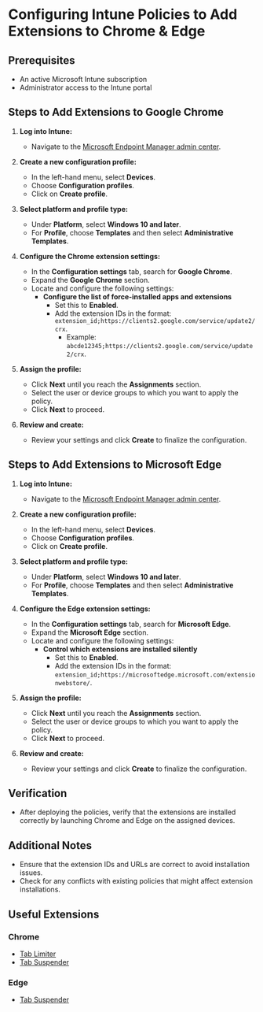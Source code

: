 # Configuring Intune Policies to Add Extensions to Chrome & Edge

## Prerequisites
- An active Microsoft Intune subscription
- Administrator access to the Intune portal

## Steps to Add Extensions to Google Chrome

1. **Log into Intune:**
   - Navigate to the [Microsoft Endpoint Manager admin center](https://endpoint.microsoft.com).

2. **Create a new configuration profile:**
   - In the left-hand menu, select **Devices**.
   - Choose **Configuration profiles**.
   - Click on **Create profile**.

3. **Select platform and profile type:**
   - Under **Platform**, select **Windows 10 and later**.
   - For **Profile**, choose **Templates** and then select **Administrative Templates**.

4. **Configure the Chrome extension settings:**
   - In the **Configuration settings** tab, search for **Google Chrome**.
   - Expand the **Google Chrome** section.
   - Locate and configure the following settings:
     - **Configure the list of force-installed apps and extensions**
       - Set this to **Enabled**.
       - Add the extension IDs in the format: `extension_id;https://clients2.google.com/service/update2/crx`.
         - Example: `abcde12345;https://clients2.google.com/service/update2/crx`.

5. **Assign the profile:**
   - Click **Next** until you reach the **Assignments** section.
   - Select the user or device groups to which you want to apply the policy.
   - Click **Next** to proceed.

6. **Review and create:**
   - Review your settings and click **Create** to finalize the configuration.

## Steps to Add Extensions to Microsoft Edge

1. **Log into Intune:**
   - Navigate to the [Microsoft Endpoint Manager admin center](https://endpoint.microsoft.com).

2. **Create a new configuration profile:**
   - In the left-hand menu, select **Devices**.
   - Choose **Configuration profiles**.
   - Click on **Create profile**.

3. **Select platform and profile type:**
   - Under **Platform**, select **Windows 10 and later**.
   - For **Profile**, choose **Templates** and then select **Administrative Templates**.

4. **Configure the Edge extension settings:**
   - In the **Configuration settings** tab, search for **Microsoft Edge**.
   - Expand the **Microsoft Edge** section.
   - Locate and configure the following settings:
     - **Control which extensions are installed silently**
       - Set this to **Enabled**.
       - Add the extension IDs in the format: `extension_id;https://microsoftedge.microsoft.com/extensionwebstore/`.

5. **Assign the profile:**
   - Click **Next** until you reach the **Assignments** section.
   - Select the user or device groups to which you want to apply the policy.
   - Click **Next** to proceed.

6. **Review and create:**
   - Review your settings and click **Create** to finalize the configuration.

## Verification
- After deploying the policies, verify that the extensions are installed correctly by launching Chrome and Edge on the assigned devices.

## Additional Notes
- Ensure that the extension IDs and URLs are correct to avoid installation issues.
- Check for any conflicts with existing policies that might affect extension installations.

## Useful Extensions
### Chrome
- [Tab Limiter](https://chromewebstore.google.com/detail/tab-limiter/pbpfchnddjilendkobiabenojlniemoh)
- [Tab Suspender](https://chromewebstore.google.com/detail/auto-tab-discard-suspend/jhnleheckmknfcgijgkadoemagpecfol)
### Edge
- [Tab Suspender](https://microsoftedge.microsoft.com/addons/detail/auto-tab-discard-suspend/nfkkljlcjnkngcmdpcammanncbhkndfe)